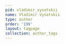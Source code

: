 ```yaml
---
pid: vladimir_vysotskii
name: Vladimir Vysotskii
type: author
order: '199'
layout: tagpage
collection: author_tags
---
```

